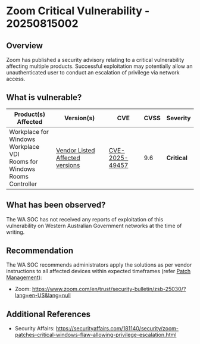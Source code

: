 # Zoom Critical Vulnerability - 20250815002

## Overview

Zoom has published a security advisory relating to a critical vulnerability affecting multiple products. Successful exploitation may potentially allow an unauthenticated user to conduct an escalation of privilege via network access.

## What is vulnerable?

| Product(s) Affected                                                                        | Version(s)                                                                                                         | CVE                                                               | CVSS | Severity     |
| ------------------------------------------------------------------------------------------ | ------------------------------------------------------------------------------------------------------------------ | ----------------------------------------------------------------- | ---- | ------------ |
| Workplace for Windows <br> Workplace VDI <br> Rooms for Windows <br> Rooms Controller <br> | [Vendor Listed Affected versions](https://www.zoom.com/en/trust/security-bulletin/zsb-25030/?lang=en-US&lang=null) | [CVE-2025-49457](https://nvd.nist.gov/vuln/detail/CVE-2025-49457) | 9.6  | **Critical** |

## What has been observed?

The WA SOC has not received any reports of exploitation of this vulnerability on Western Australian Government networks at the time of writing.

## Recommendation

The WA SOC recommends administrators apply the solutions as per vendor instructions to all affected devices within expected timeframes (refer [Patch Management](../guidelines/patch-management.md)):

- Zoom: <https://www.zoom.com/en/trust/security-bulletin/zsb-25030/?lang=en-US&lang=null>

## Additional References

- Security Affairs: <https://securityaffairs.com/181140/security/zoom-patches-critical-windows-flaw-allowing-privilege-escalation.html>
